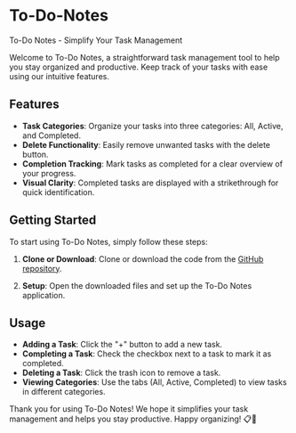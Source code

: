 # To-Do-Notes
To-Do Notes - Simplify Your Task Management

Welcome to To-Do Notes, a straightforward task management tool to help you stay organized and productive. Keep track of your tasks with ease using our intuitive features.

## Features

- **Task Categories**: Organize your tasks into three categories: All, Active, and Completed.
- **Delete Functionality**: Easily remove unwanted tasks with the delete button.
- **Completion Tracking**: Mark tasks as completed for a clear overview of your progress.
- **Visual Clarity**: Completed tasks are displayed with a strikethrough for quick identification.

## Getting Started

To start using To-Do Notes, simply follow these steps:

1. **Clone or Download**: Clone or download the code from the [GitHub repository](https://github.com/todonotes).

2. **Setup**: Open the downloaded files and set up the To-Do Notes application.

## Usage

- **Adding a Task**: Click the "+" button to add a new task.
- **Completing a Task**: Check the checkbox next to a task to mark it as completed.
- **Deleting a Task**: Click the trash icon to remove a task.
- **Viewing Categories**: Use the tabs (All, Active, Completed) to view tasks in different categories.

Thank you for using To-Do Notes! We hope it simplifies your task management and helps you stay productive. Happy organizing! 📋🚀
